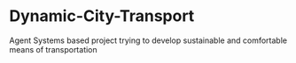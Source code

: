 # Dynamic-City-Transport
Agent Systems based project trying to develop sustainable and comfortable means of transportation
